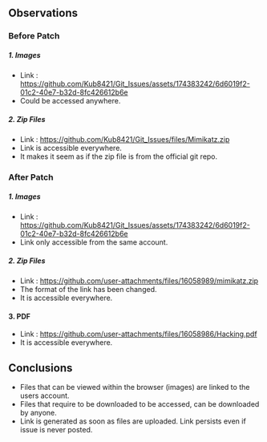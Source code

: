 ## Observations
### Before Patch
##### 1. Images
- Link : https://github.com/Kub8421/Git_Issues/assets/174383242/6d6019f2-01c2-40e7-b32d-8fc426612b6e
- Could be accessed anywhere.
##### 2. Zip Files
- Link : https://github.com/Kub8421/Git_Issues/files/Mimikatz.zip
- Link is accessible everywhere.
- It makes it seem as if the zip file is from the official git repo.
### After Patch
##### 1. Images
- Link : https://github.com/Kub8421/Git_Issues/assets/174383242/6d6019f2-01c2-40e7-b32d-8fc426612b6e
- Link only accessible from the same account.
##### 2. Zip Files
- Link : https://github.com/user-attachments/files/16058989/mimikatz.zip
- The format of the link has been changed.
- It is accessible everywhere.
#### 3. PDF
- Link : https://github.com/user-attachments/files/16058986/Hacking.pdf
- It is accessible everywhere.


## Conclusions
- Files that can be viewed within the browser (images) are linked to the users account.
- Files that require to be downloaded to be accessed, can be downloaded by anyone.
- Link is generated as soon as files are uploaded. Link persists even if issue is never posted.
